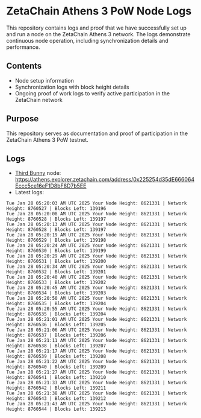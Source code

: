 # ZetaChain Athens 3 PoW Node Logs
This repository contains logs and proof that we have successfully set up and run a node on the ZetaChain Athens 3 network. The logs demonstrate continuous node operation, including synchronization details and performance.

## Contents
- Node setup information
- Synchronization logs with block height details
- Ongoing proof of work logs to verify active participation in the ZetaChain network

## Purpose
This repository serves as documentation and proof of participation in the ZetaChain Athens 3 PoW testnet.

## Logs

- [Third Bunny](https://thirdbunny.xyz/) node: https://athens.explorer.zetachain.com/address/0x225254d35dE666064Eccc5ce16eF1D8bF8D7b5EE
- Latest logs:
```
Tue Jan 28 05:20:03 AM UTC 2025 Your Node Height: 8621331 | Network Height: 8760527 | Blocks Left: 139196
Tue Jan 28 05:20:08 AM UTC 2025 Your Node Height: 8621331 | Network Height: 8760528 | Blocks Left: 139197
Tue Jan 28 05:20:13 AM UTC 2025 Your Node Height: 8621331 | Network Height: 8760528 | Blocks Left: 139197
Tue Jan 28 05:20:19 AM UTC 2025 Your Node Height: 8621331 | Network Height: 8760529 | Blocks Left: 139198
Tue Jan 28 05:20:24 AM UTC 2025 Your Node Height: 8621331 | Network Height: 8760530 | Blocks Left: 139199
Tue Jan 28 05:20:29 AM UTC 2025 Your Node Height: 8621331 | Network Height: 8760531 | Blocks Left: 139200
Tue Jan 28 05:20:34 AM UTC 2025 Your Node Height: 8621331 | Network Height: 8760532 | Blocks Left: 139201
Tue Jan 28 05:20:40 AM UTC 2025 Your Node Height: 8621331 | Network Height: 8760533 | Blocks Left: 139202
Tue Jan 28 05:20:45 AM UTC 2025 Your Node Height: 8621331 | Network Height: 8760534 | Blocks Left: 139203
Tue Jan 28 05:20:50 AM UTC 2025 Your Node Height: 8621331 | Network Height: 8760535 | Blocks Left: 139204
Tue Jan 28 05:20:55 AM UTC 2025 Your Node Height: 8621331 | Network Height: 8760535 | Blocks Left: 139204
Tue Jan 28 05:21:01 AM UTC 2025 Your Node Height: 8621331 | Network Height: 8760536 | Blocks Left: 139205
Tue Jan 28 05:21:06 AM UTC 2025 Your Node Height: 8621331 | Network Height: 8760537 | Blocks Left: 139206
Tue Jan 28 05:21:11 AM UTC 2025 Your Node Height: 8621331 | Network Height: 8760538 | Blocks Left: 139207
Tue Jan 28 05:21:17 AM UTC 2025 Your Node Height: 8621331 | Network Height: 8760539 | Blocks Left: 139208
Tue Jan 28 05:21:22 AM UTC 2025 Your Node Height: 8621331 | Network Height: 8760540 | Blocks Left: 139209
Tue Jan 28 05:21:27 AM UTC 2025 Your Node Height: 8621331 | Network Height: 8760541 | Blocks Left: 139210
Tue Jan 28 05:21:33 AM UTC 2025 Your Node Height: 8621331 | Network Height: 8760542 | Blocks Left: 139211
Tue Jan 28 05:21:38 AM UTC 2025 Your Node Height: 8621331 | Network Height: 8760543 | Blocks Left: 139212
Tue Jan 28 05:21:43 AM UTC 2025 Your Node Height: 8621331 | Network Height: 8760544 | Blocks Left: 139213
```
